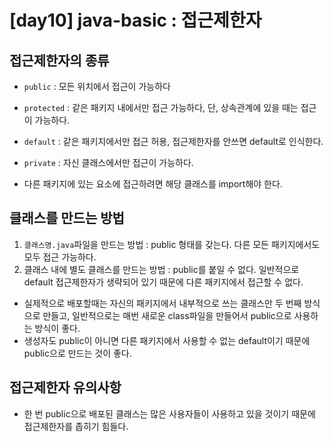 # [day10] java-basic : 접근제한자

## 접근제한자의 종류
- `public` : 모든 위치에서 접근이 가능하다
- `protected` : 같은 패키지 내에서만 접근 가능하다, 단, 상속관계에 있을 때는 접근이 가능하다.
- `default` : 같은 패키지에서만 접근 허용, 접근제한자를 안쓰면 default로 인식한다. 
- `private` : 자신 클래스에서만 접근이 가능하다.

- 다른 패키지에 있는 요소에 접근하려면 해당 클래스를 import해야 한다.

## 클래스를 만드는 방법
1. `클래스명.java`파일을 만드는 방법 : public 형태를 갖는다. 다른 모든 패키지에서도 모두 접근 가능하다.
2. 클래스 내에 별도 클래스를 만드는 방법 : public를 붙일 수 없다. 일반적으로 default 접근제한자가 생략되어 있기 때문에 다른 패키지에서 접근할 수 없다.

- 실제적으로 배포할때는 자신의 패키지에서 내부적으로 쓰는 클래스만 두 번째 방식으로 만들고, 일반적으로는 매번 새로운 class파일을 만들어서 public으로 사용하는 방식이 좋다.
- 생성자도 public이 아니면 다른 패키지에서 사용할 수 없는 default이기 때문에 public으로 만드는 것이 좋다.

## 접근제한자 유의사항
- 한 번 public으로 배포된 클래스는 많은 사용자들이 사용하고 있을 것이기 때문에 접근제한자를 좁히기 힘들다. 
